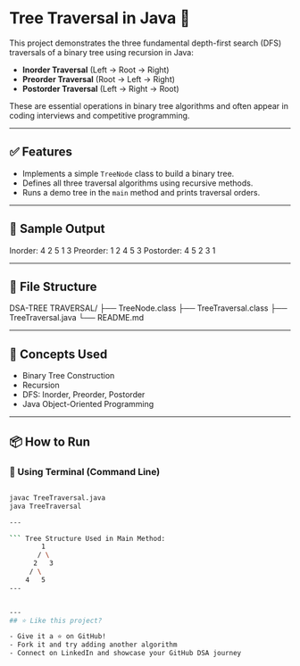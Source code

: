 # Tree Traversal in Java 🌳

This project demonstrates the three fundamental depth-first search (DFS) traversals of a binary tree using recursion in Java:

- **Inorder Traversal** (Left → Root → Right)
- **Preorder Traversal** (Root → Left → Right)
- **Postorder Traversal** (Left → Right → Root)

These are essential operations in binary tree algorithms and often appear in coding interviews and competitive programming.

---

## ✅ Features

- Implements a simple `TreeNode` class to build a binary tree.
- Defines all three traversal algorithms using recursive methods.
- Runs a demo tree in the `main` method and prints traversal orders.

---

## 🧪 Sample Output

Inorder: 4 2 5 1 3
Preorder: 1 2 4 5 3
Postorder: 4 5 2 3 1

---

## 📁 File Structure

DSA-TREE TRAVERSAL/
├── TreeNode.class
├── TreeTraversal.class
├── TreeTraversal.java
└── README.md

---

## 📌 Concepts Used

- Binary Tree Construction
- Recursion
- DFS: Inorder, Preorder, Postorder
- Java Object-Oriented Programming

---

## 📦 How to Run

### 🔧 Using Terminal (Command Line)

```bash

javac TreeTraversal.java
java TreeTraversal

---

``` Tree Structure Used in Main Method:
        1
       / \
      2   3
     / \
    4   5
---


---
## ⭐ Like this project?

- Give it a ⭐ on GitHub!
- Fork it and try adding another algorithm
- Connect on LinkedIn and showcase your GitHub DSA journey
